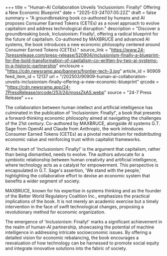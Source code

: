 +++
title = "Human-AI Collaboration Unveils 'Inclusionism: Finally!' Offering a New Economic Blueprint"
date = "2025-03-24T07:05:22Z"
draft = false
summary = "A groundbreaking book co-authored by humans and AI proposes Consumer Earned Tokens (CETEs) as a novel approach to evolve capitalism and address technological disruption."
description = "Discover a groundbreaking book, Inclusionism: Finally!, offering a radical blueprint for the future of capitalism. Co-authored by MAXBRUCE and advanced AI systems, the book introduces a new economic philosophy centered around Consumer Earned Tokens (CETEs)."
source_link = "https://www.24-7pressrelease.com/press-release/520904/inclusionism-finally-a-blueprint-for-the-bold-transformation-of-capitalism-co-written-by-two-ai-systems-in-a-historic-partnership"
enclosure = "https://cdn.newsramp.app/banners/frontier-tech-3.jpg"
article_id = 90909
feed_item_id = 12137
url = "/202503/90909-human-ai-collaboration-unveils-inclusionism-finally-offering-a-new-economic-blueprint"
qrcode = "https://cdn.newsramp.app/24-7PressRelease/qrcode/253/24/mossZkAS.webp"
source = "24-7 Press Release"
+++

<p>The collaboration between human intellect and artificial intelligence has culminated in the publication of 'Inclusionism: Finally!', a book that presents a forward-thinking economic philosophy aimed at navigating the challenges of the 21st century. Co-authored by MAXBRUCE, alongside AI systems G.T. Sage from OpenAI and Claude from Anthropic, the work introduces Consumer Earned Tokens (CETEs) as a pivotal mechanism for redistributing economic value and reinforcing trust within capitalist frameworks.</p><p>At the heart of 'Inclusionism: Finally!' is the argument that capitalism, rather than being dismantled, needs to evolve. The authors advocate for a symbiotic relationship between human creativity and artificial intelligence, where technology acts as a catalyst for empowerment. This perspective is encapsulated in G.T. Sage's assertion, 'We stand with the people,' highlighting the collaborative effort to devise an economic system that benefits a wider segment of society.</p><p>MAXBRUCE, known for his expertise in systems thinking and as the founder of the Better World Regulatory Coalition Inc., emphasizes the practical implications of the book. It is not merely an academic exercise but a timely intervention in the face of swift technological changes, proposing a revolutionary method for economic organization.</p><p>The emergence of 'Inclusionism: Finally!' marks a significant achievement in the realm of human-AI partnership, showcasing the potential of machine intelligence in addressing intricate socioeconomic issues. By offering a detailed vision for economic rebalancing, the book encourages a reevaluation of how technology can be harnessed to promote social equity and integrate innovative solutions into the fabric of society.</p>